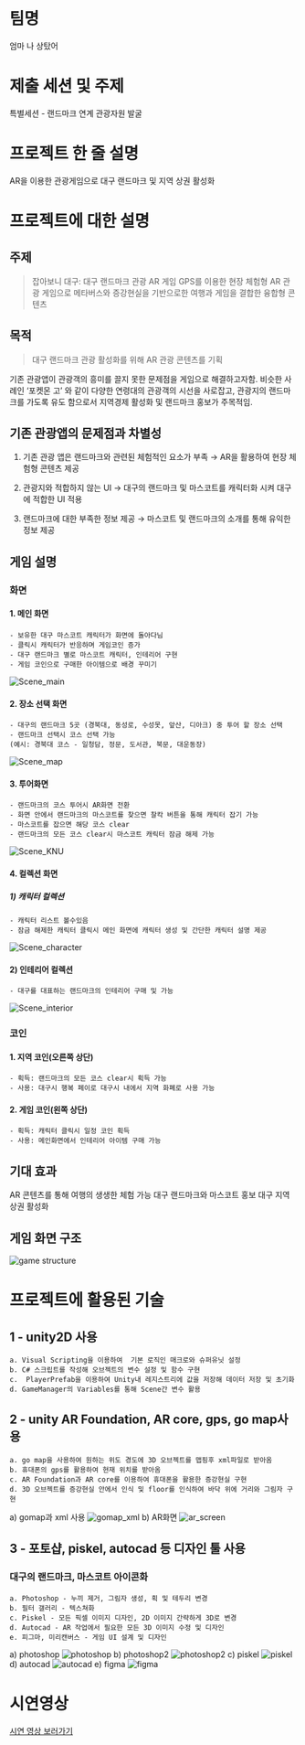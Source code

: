 팀명
====
엄마 나 상탔어

제출 세션 및 주제
=================
특별세션 - 랜드마크 연계 관광자원 발굴

프로젝트 한 줄 설명
==================
AR을 이용한 관광게임으로 대구 랜드마크 및 지역 상권 활성화

프로젝트에 대한 설명
====================
주제
----
>잡아보니 대구: 대구 랜드마크 관광 AR 게임
GPS를 이용한 현장 체험형 AR 관광 게임으로 메타버스와 증강현실을 기반으로한 여행과 게임을 결합한 융합형 콘텐츠

목적
----
>대구 랜드마크 관광 활성화를 위해 AR 관광 콘텐츠를 기획

기존 관광앱이 관광객의 흥미를 끌지 못한 문제점을 게임으로 해결하고자함.
비슷한 사례인 ‘포켓몬 고’ 와 같이 다양한 연령대의 관광객의 시선을 사로잡고,
관광지의 랜드마크를 가도록 유도 함으로서 지역경제 활성화 및 랜드마크 홍보가 주목적임.

기존 관광앱의 문제점과 차별성
-----------------------------
1. 기존 관광 앱은 랜드마크와 관련된 체험적인 요소가 부족
    → AR을 활용하여 현장 체험형 콘텐츠 제공
    
2. 관광지와 적합하지 않는 UI
    → 대구의 랜드마크 및 마스코트를 캐릭터화 시켜 대구에 적합한 UI 적용
    
3. 랜드마크에 대한 부족한 정보 제공
    → 마스코트 및 랜드마크의 소개를 통해 유익한 정보 제공


게임 설명
---------
### 화면
#### 1. 메인 화면
    - 보유한 대구 마스코트 캐릭터가 화면에 돌아다님
    - 클릭시 캐릭터가 반응하며 게임코인 증가
    - 대구 랜드마크 별로 마스코트 캐릭터, 인테리어 구현
    - 게임 코인으로 구매한 아이템으로 배경 꾸미기

![Scene_main](/README_IMG/Scene_main.png)
    
#### 2. 장소 선택 화면
    - 대구의 랜드마크 5곳 (경북대, 동성로, 수성못, 앞산, 디아크) 중 투어 할 장소 선택
    - 랜드마크 선택시 코스 선택 가능
    (예시: 경북대 코스 - 일청담, 정문, 도서관, 북문, 대운동장)

![Scene_map](/README_IMG/Scene_Map.png)
    
#### 3. 투어화면
    - 랜드마크의 코스 투어시 AR화면 전환
    - 화면 안에서 랜드마크의 마스코트를 찾으면 찰칵 버튼을 통해 캐릭터 잡기 가능
    - 마스코트를 잡으면 해당 코스 clear
    - 랜드마크의 모든 코스 clear시 마스코트 캐릭터 잠금 해제 가능

![Scene_KNU](/README_IMG/Scene_KNU.png)
    
#### 4. 컬렉션 화면
##### 1) 캐릭터 컬렉션
    - 캐릭터 리스트 볼수있음
    - 잠금 해제한 캐릭터 클릭시 메인 화면에 캐릭터 생성 및 간단한 캐릭터 설명 제공

![Scene_character](/README_IMG/Scene_Character.png)
#### 2) 인테리어 컬렉션 
    - 대구를 대표하는 랜드마크의 인테리어 구매 및 가능
        
![Scene_interior](/README_IMG/Scene_Interior.png)

### 코인
#### 1. 지역 코인(오른쪽 상단)
    - 획득: 랜드마크의 모든 코스 clear시 획득 가능
    - 사용: 대구시 행복 페이로 대구시 내에서 지역 화폐로 사용 가능
#### 2. 게임 코인(왼쪽 상단)
    - 획득: 캐릭터 클릭시 일정 코인 획득
    - 사용: 메인화면에서 인테리어 아이템 구매 가능

기대 효과
---------
AR 콘텐츠를 통해 여행의 생생한 체험 가능
대구 랜드마크와 마스코트 홍보
대구 지역 상권 활성화

게임 화면 구조
--------------
![game structure](/README_IMG/game_structure.png)

프로젝트에 활용된 기술
======================
1 - unity2D 사용
---------------
    a. Visual Scripting을 이용하여  기본 로직인 매크로와 슈퍼유닛 설정
    b. C# 스크립트를 작성해 오브젝트의 변수 설정 및 함수 구현
    c.  PlayerPrefab을 이용하여 Unity내 레지스트리에 값을 저장해 데이터 저장 및 초기화
    d. GameManager의 Variables를 통해 Scene간 변수 활용

2 - unity AR Foundation, AR core, gps, go map사용
--------------------------------------------------
    a. go map을 사용하여 원하는 위도 경도에 3D 오브젝트를 맵핑후 xml파일로 받아옴
    b. 휴대폰의 gps를 활용하여 현재 위치를 받아옴
    c. AR Foundation과 AR core를 이용하여 휴대폰을 활용한 증강현실 구현
    d. 3D 오브젝트를 증강현실 안에서 인식 및 floor를 인식하여 바닥 위에 거리와 그림자 구현

a) gomap과 xml 사용
![gomap_xml](/README_IMG/gomap_and_xml.png)
b) AR화면
![ar_screen](/README_IMG/AR.png)

3 - 포토샵, piskel, autocad 등 디자인 툴 사용
---------------------------------------------
### 대구의 랜드마크, 마스코트 아이콘화
    a. Photoshop - 누끼 제거, 그림자 생성, 획 및 테두리 변경
    b. 필터 갤러리 - 텍스쳐화
    c. Piskel - 모든 픽셀 이미지 디자인, 2D 이미지 간략하게 3D로 변경
    d. Autocad - AR 작업에서 필요한 모든 3D 이미지 수정 및 디자인
    e. 피그마, 미리캔버스 - 게임 UI 설계 및 디자인

a) photoshop
![photoshop](/README_IMG/photoshop_pixel.png)
b) photoshop2
![photoshop2](/README_IMG/pixel.png)
c) piskel
![piskel](/README_IMG/piskel.png) 
d) autocad
![autocad](/README_IMG/autocad.png) 
e) figma
![figma](/README_IMG/figma.png) 

시연영상
========
[시연 영상 보러가기](https://www.youtube.com/watch?v=sfc4P7Ap9pk)